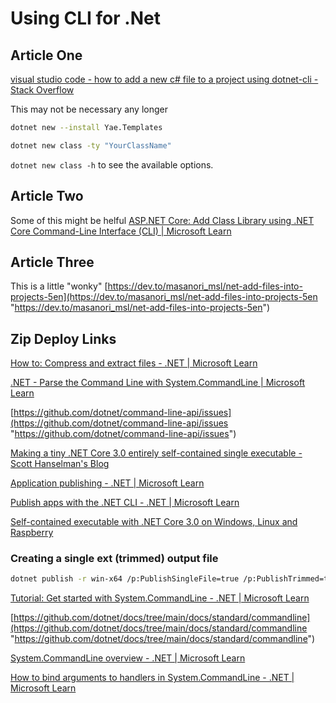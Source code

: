 # Using CLI for .Net

## Article One
[visual studio code - how to add a new c# file to a project using dotnet-cli - Stack Overflow](https://stackoverflow.com/questions/49087421/how-to-add-a-new-c-sharp-file-to-a-project-using-dotnet-cli "visual studio code - how to add a new c# file to a project using dotnet-cli - Stack Overflow")

This may not be necessary any longer
```bash
dotnet new --install Yae.Templates
```
```bash
dotnet new class -ty "YourClassName"
```
`dotnet new class -h` to see the available options.

## Article Two
Some of this might be helful
[ASP.NET Core: Add Class Library using .NET Core Command-Line Interface (CLI) | Microsoft Learn](https://learn.microsoft.com/en-us/archive/technet-wiki/50260.asp-net-core-add-class-library-using-net-core-command-line-interface-cli "ASP.NET Core: Add Class Library using .NET Core Command-Line Interface (CLI) | Microsoft Learn")

## Article Three
This is a little "wonky"
[https://dev.to/masanori_msl/net-add-files-into-projects-5en](https://dev.to/masanori_msl/net-add-files-into-projects-5en "https://dev.to/masanori_msl/net-add-files-into-projects-5en")

## Zip Deploy Links
[How to: Compress and extract files - .NET | Microsoft Learn](https://learn.microsoft.com/en-us/dotnet/standard/io/how-to-compress-and-extract-files "How to: Compress and extract files - .NET | Microsoft Learn")

[.NET - Parse the Command Line with System.CommandLine | Microsoft Learn](https://learn.microsoft.com/en-us/archive/msdn-magazine/2019/march/net-parse-the-command-line-with-system-commandline ".NET - Parse the Command Line with System.CommandLine | Microsoft Learn")

[https://github.com/dotnet/command-line-api/issues](https://github.com/dotnet/command-line-api/issues "https://github.com/dotnet/command-line-api/issues")

[Making a tiny .NET Core 3.0 entirely self-contained single executable - Scott Hanselman's Blog](https://www.hanselman.com/blog/making-a-tiny-net-core-30-entirely-selfcontained-single-executable "Making a tiny .NET Core 3.0 entirely self-contained single executable - Scott Hanselman's Blog")

[Application publishing - .NET | Microsoft Learn](https://learn.microsoft.com/en-us/dotnet/core/deploying/ "Application publishing - .NET | Microsoft Learn")

[Publish apps with the .NET CLI - .NET | Microsoft Learn](https://learn.microsoft.com/en-us/dotnet/core/deploying/deploy-with-cli "Publish apps with the .NET CLI - .NET | Microsoft Learn")

[Self-contained executable with .NET Core 3.0 on Windows, Linux and Raspberry](https://gunnarpeipman.com/dotnet-core-self-contained-executable/ "Self-contained executable with .NET Core 3.0 on Windows, Linux and Raspberry")

### Creating a single ext (trimmed) output file
```bash
dotnet publish -r win-x64 /p:PublishSingleFile=true /p:PublishTrimmed=true
```

[Tutorial: Get started with System.CommandLine - .NET | Microsoft Learn](https://learn.microsoft.com/en-us/dotnet/standard/commandline/get-started-tutorial "Tutorial: Get started with System.CommandLine - .NET | Microsoft Learn")

[https://github.com/dotnet/docs/tree/main/docs/standard/commandline](https://github.com/dotnet/docs/tree/main/docs/standard/commandline "https://github.com/dotnet/docs/tree/main/docs/standard/commandline")

[System.CommandLine overview - .NET | Microsoft Learn](https://learn.microsoft.com/en-us/dotnet/standard/commandline/ "System.CommandLine overview - .NET | Microsoft Learn")

[How to bind arguments to handlers in System.CommandLine - .NET | Microsoft Learn](https://learn.microsoft.com/en-us/dotnet/standard/commandline/model-binding "How to bind arguments to handlers in System.CommandLine - .NET | Microsoft Learn")

